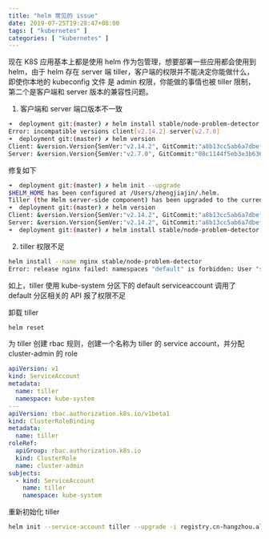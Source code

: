 ```yaml
---
title: "helm 常见的 issue"
date: 2019-07-25T19:28:47+08:00
tags: [ "kubernetes" ]
categories: [ "kubernetes" ]
---
```


现在 K8S 应用基本上都是使用 helm 作为包管理，想要部署一些应用都会使用到 helm，由于 helm 存在 server 端 tiller，客户端的权限并不能决定你能做什么，即使你本地的 kubeconfig 文件
是 admin 权限，你能做的事情也被 tiller 限制，第二个是客户端和 server 版本的兼容性问题。<!--more-->

1. 客户端和 server 端口版本不一致

```bash
➜  deployment git:(master) ✗ helm install stable/node-problem-detector --name node-problem-detector
Error: incompatible versions client[v2.14.2] server[v2.7.0]
➜  deployment git:(master) ✗ helm version
Client: &version.Version{SemVer:"v2.14.2", GitCommit:"a8b13cc5ab6a7dbef0a58f5061bcc7c0c61598e7", GitTreeState:"clean"}
Server: &version.Version{SemVer:"v2.7.0", GitCommit:"08c1144f5eb3e3b636d9775617287cc26e53dba4", GitTreeState:"clean"}
```

修复如下

```bash
➜  deployment git:(master) ✗ helm init --upgrade
$HELM_HOME has been configured at /Users/zhengjiajin/.helm.
Tiller (the Helm server-side component) has been upgraded to the current version.
➜  deployment git:(master) ✗ helm version
Client: &version.Version{SemVer:"v2.14.2", GitCommit:"a8b13cc5ab6a7dbef0a58f5061bcc7c0c61598e7", GitTreeState:"clean"}
Server: &version.Version{SemVer:"v2.14.2", GitCommit:"a8b13cc5ab6a7dbef0a58f5061bcc7c0c61598e7", GitTreeState:"clean"}
➜  deployment git:(master) ✗ helm install stable/node-problem-detector --name node-problem-detector
```


2. tiller 权限不足

```bash
helm install --name nginx stable/node-problem-detector
Error: release nginx failed: namespaces "default" is forbidden: User "system:serviceaccount:kube-system:default" cannot get namespaces in the namespace "default"
```

如上，tiller 使用 kube-system 分区下的 default serviceaccount 调用了 default 分区相关的 API 报了权限不足


卸载 tiller
```bash
helm reset
```

为 tiller 创建 rbac 规则，创建一个名称为 tiller 的 service account，并分配 cluster-admin 的 role

```YAML
apiVersion: v1
kind: ServiceAccount
metadata:
  name: tiller
  namespace: kube-system
---
apiVersion: rbac.authorization.k8s.io/v1beta1
kind: ClusterRoleBinding
metadata:
  name: tiller
roleRef:
  apiGroup: rbac.authorization.k8s.io
  kind: ClusterRole
  name: cluster-admin
subjects:
  - kind: ServiceAccount
    name: tiller
    namespace: kube-system
```

重新初始化 tiller
```bash
helm init --service-account tiller --upgrade -i registry.cn-hangzhou.aliyuncs.com/google_containers/tiller:v2.7.0 --stable-repo-url https://kubernetes.oss-cn-hangzhou.aliyuncs.com/charts
```

